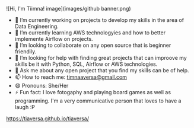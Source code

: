 ![Hi, I'm Tiimna! image](images/github banner.png)

- 🔭 I’m currently working on projects to develop my skills in the area of Data Engineering.
- 🌱 I’m currently learning AWS technologyies and how to better implemente Airflow on projects.
- 👯 I’m looking to collaborate on any open source that is beginner friendily.
- 🤔 I’m looking for help with finding great projects that can improove my skills be it with Python, SQL, Airflow or AWS technologies.
- 💬 Ask me about any open project that you find my skills can be of help.
- 📫 How to reach me: timnaaversa@gmail.com
- 😄 Pronouns: She/Her
- ⚡ Fun fact: I love fotogaphy and playing board games as well as programming. I'm a very communicative person that loves to have a laugh :P

https://tiaversa.github.io/tiaversa/
